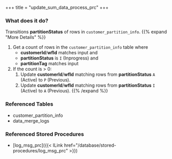 +++
title = "update_sum_data_process_prc"
+++

### What does it do?
Transitions **partitionStatus** of rows in `customer_partition_info`.
{{% expand "More Details" %}}
1. Get a count of rows in the `customer_partition_info` table where
   - **customerId**/**wfId** matches input and
   - **partitionStatus** is `I` (Inprogress) and
   - **partitionTag** matches input
2. If the count is > 0:
   1. Update **customerId**/**wfId** matching rows from **partitionStatus** `A` (Active) to `P` (Previous).
   2. Update **customerId**/**wfId** matching rows from **partitionStatus** `I` (Active) to `A` (Previous).
{{% /expand %}}

### Referenced Tables
- customer_partition_info
- data_merge_logs

### Referenced Stored Procedures
- [log_msg_prc]({{< ILink href="/database/stored-procedures/log_msg_prc" >}})
